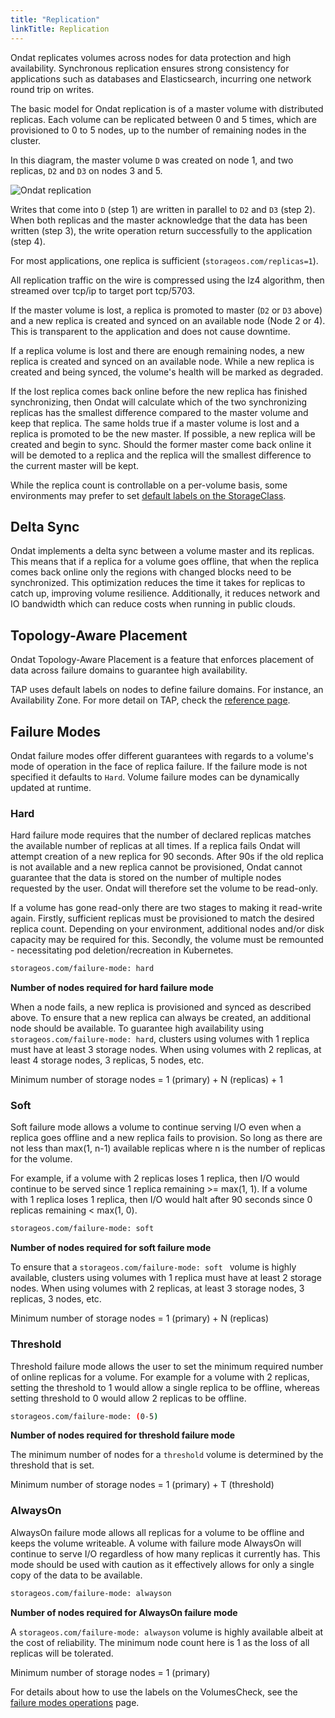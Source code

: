 ```yaml
---
title: "Replication"
linkTitle: Replication
---
```


Ondat replicates volumes across nodes for data protection and high
availability. Synchronous replication ensures strong consistency for
applications such as databases and Elasticsearch, incurring one network round
trip on writes.

The basic model for Ondat replication is of a master volume with distributed
replicas. Each volume can be replicated between 0 and 5 times, which are
provisioned to 0 to 5 nodes, up to the number of remaining nodes in the cluster.

In this diagram, the master volume `D` was created on node 1, and two replicas,
`D2` and `D3` on nodes 3 and 5.

![Ondat replication](/images/docs/concepts/high-availability.png)

Writes that come into `D` (step 1) are written in parallel to `D2` and `D3`
(step 2). When both replicas and the master acknowledge that the data has been
written (step 3), the write operation return successfully to the application
(step 4).

For most applications, one replica is sufficient (`storageos.com/replicas=1`).

All replication traffic on the wire is compressed using the lz4 algorithm, then
streamed over tcp/ip to target port tcp/5703.

If the master volume is lost, a replica is promoted to master (`D2` or `D3`
above) and a new replica is created and synced on an available node (Node 2 or
4). This is transparent to the application and does not cause downtime.

If a replica volume is lost and there are enough remaining nodes, a new replica
is created and synced on an available node. While a new replica is created and
being synced, the volume's health will be marked as degraded.

If the lost replica comes back online before the new replica has finished
synchronizing, then Ondat will calculate which of the two synchronizing
replicas has the smallest difference compared to the master volume and keep
that replica. The same holds true if a master volume is lost and a replica is
promoted to be the new master. If possible, a new replica will be created and
begin to sync. Should the former master come back online it will be demoted to
a replica and the replica will the smallest difference to the current master
will be kept.

While the replica count is controllable on a per-volume basis, some
environments may prefer to set [default labels on the StorageClass](/docs/reference/labels#storageos-storageclass-labels).

## Delta Sync

Ondat implements a delta sync between a volume master and its replicas.
This means that if a replica for a volume goes offline, that when the replica
comes back online only the regions with changed blocks need to be synchronized.
This optimization reduces the time it takes for replicas to catch up, improving
volume resilience. Additionally, it reduces network and IO bandwidth which can
reduce costs when running in public clouds.

## Topology-Aware Placement

Ondat Topology-Aware Placement is a feature that enforces placement of data
across failure domains to guarantee high availability.

TAP uses default labels on nodes to define failure domains. For instance, an
Availability Zone. For more detail on TAP, check the
[reference page](/docs/reference/tap).

## Failure Modes

Ondat failure modes offer different guarantees with regards to a volume's
mode of operation in the face of replica failure. If the failure mode is not
specified it defaults to `Hard`. Volume failure modes can be dynamically
updated at runtime.

### Hard

Hard failure mode requires that the number of declared replicas matches the
available number of replicas at all times. If a replica fails Ondat will
attempt creation of a new replica for 90 seconds. After 90s if the old replica
is not available and a new replica cannot be provisioned, Ondat cannot
guarantee that the data is stored on the number of multiple nodes requested by
the user. Ondat will therefore set the volume to be read-only.

If a volume has gone read-only there are two stages to making it read-write
again. Firstly, sufficient replicas must be provisioned to match the desired
replica count. Depending on your environment, additional nodes and/or disk
capacity may be required for this. Secondly, the volume must be remounted -
necessitating pod deletion/recreation in Kubernetes.

```bash
storageos.com/failure-mode: hard
```

**Number of nodes required for hard failure mode**

When a node fails, a new replica is provisioned and synced as described above.
To ensure that a new replica can always be created, an additional node should
be available. To guarantee high availability using `storageos.com/failure-mode:
hard`, clusters using volumes with 1 replica must have at least 3 storage
nodes. When using volumes with 2 replicas, at least 4 storage nodes, 3
replicas, 5 nodes, etc.

Minimum number of storage nodes = 1 (primary) + N (replicas) + 1

### Soft

Soft failure mode allows a volume to continue serving I/O even when a replica
goes offline and a new replica fails to provision. So long as there are not
less than max(1,  n-1) available replicas where n is the number of replicas for
the volume.

For example, if a volume with 2 replicas loses 1 replica, then I/O would
continue to be served since 1 replica remaining >= max(1, 1). If a volume with
1 replica loses 1 replica, then I/O would halt after 90 seconds since 0
replicas remaining < max(1, 0).

```bash
storageos.com/failure-mode: soft
```

**Number of nodes required for soft failure mode**

To ensure that a `storageos.com/failure-mode: soft
` volume is highly available, clusters using volumes with 1 replica must have at
least 2 storage nodes. When using volumes with 2 replicas, at least 3 storage
nodes, 3 replicas, 3 nodes, etc.

Minimum number of storage nodes = 1 (primary) + N (replicas)

### Threshold

Threshold failure mode allows the user to set the minimum required number of
online replicas for a volume. For example for a volume with 2 replicas, setting
the threshold to 1 would allow a single replica to be offline, whereas setting
threshold to 0 would allow 2 replicas to be offline.

```bash
storageos.com/failure-mode: (0-5)
```

**Number of nodes required for threshold failure mode**

The minimum number of nodes for a `threshold` volume is determined by the
threshold that is set.

Minimum number of storage nodes = 1 (primary) + T (threshold)

### AlwaysOn

AlwaysOn failure mode allows all replicas for a volume to be offline and keeps
the volume writeable. A volume with failure mode AlwaysOn will continue to
serve I/O regardless of how many replicas it currently has. This mode should be
used with caution as it effectively allows for only a single copy of the data
to be available.

```bash
storageos.com/failure-mode: alwayson
```

**Number of nodes required for AlwaysOn failure mode**

A `storageos.com/failure-mode: alwayson` volume is highly available albeit at
the cost of reliability. The minimum node count here is 1 as the loss of all
replicas will be tolerated.

Minimum number of storage nodes = 1 (primary)

For details about how to use the labels on the VolumesCheck, see the [failure modes operations](/docs/operations/failure-modes) page.
